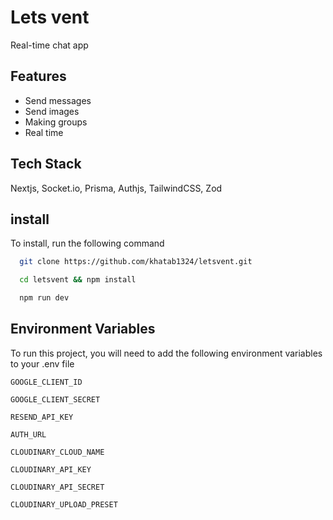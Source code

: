 # Lets vent

Real-time chat app

## Features

- Send messages
- Send images
- Making groups
- Real time

## Tech Stack

Nextjs, Socket.io, Prisma, Authjs, TailwindCSS, Zod

## install

To install, run the following command

```bash
  git clone https://github.com/khatab1324/letsvent.git

  cd letsvent && npm install

  npm run dev
```

## Environment Variables

To run this project, you will need to add the following environment variables to your .env file

`GOOGLE_CLIENT_ID`

`GOOGLE_CLIENT_SECRET`

`RESEND_API_KEY`

`AUTH_URL`

`CLOUDINARY_CLOUD_NAME`

`CLOUDINARY_API_KEY`

`CLOUDINARY_API_SECRET`

`CLOUDINARY_UPLOAD_PRESET`
